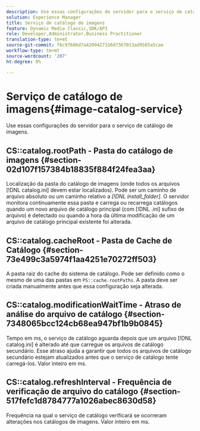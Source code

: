 ```yaml
---
description: Use essas configurações do servidor para o serviço de catálogo de imagens.
solution: Experience Manager
title: Serviço de catálogo de imagens
feature: Dynamic Media Classic,SDK/API
role: Developer,Administrator,Business Practitioner
translation-type: tm+mt
source-git-commit: f6c97606d7a4209427316d7367013ad9585a5cae
workflow-type: tm+mt
source-wordcount: '207'
ht-degree: 0%

---
```



# Serviço de catálogo de imagens{#image-catalog-service}

Use essas configurações do servidor para o serviço de catálogo de imagens.

## CS::catalog.rootPath - Pasta do catálogo de imagens {#section-02d107f157384b18835f884f24fea3aa}

Localização da pasta do catálogo de imagens (onde todos os arquivos [!DNL catalog.ini] devem estar localizados). Pode ser um caminho de arquivo absoluto ou um caminho relativo a *[!DNL install_folder]*. O servidor monitora continuamente essa pasta e carrega ou recarrega catálogos quando um novo arquivo de catálogo principal (com [!DNL .ini] sufixo de arquivo) é detectado ou quando a hora da última modificação de um arquivo de catálogo principal existente foi alterada.

## CS::catalog.cacheRoot - Pasta de Cache de Catálogo {#section-73e499c3a5974f1aa4251e70272ff503}

A pasta raiz do cache do sistema de catálogo. Pode ser definido como o mesmo de uma das pastas em `PS::cache.rootPaths`. A pasta deve ser criada manualmente antes que essa configuração seja alterada.

## CS::catalog.modificationWaitTime - Atraso de análise do arquivo de catálogo {#section-7348065bcc124cb68ea947bf1b9b0845}

Tempo em ms, o serviço de catálogo aguarda depois que um arquivo [!DNL catalog.ini] é alterado até que carregue os arquivos de catálogo secundário. Esse atraso ajuda a garantir que todos os arquivos de catálogo secundário estejam atualizados antes que o serviço de catálogo tente carregá-los. Valor inteiro em ms.

## CS::catalog.refreshInterval - Frequência de verificação de arquivo do catálogo {#section-517fefc1d8784777a1026abec8630d58}

Frequência na qual o serviço de catálogo verificará se ocorreram alterações nos catálogos de imagens. Valor inteiro em ms.
